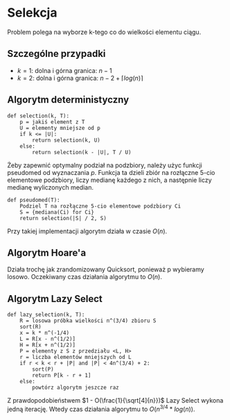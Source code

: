 # Selekcja

Problem polega na wyborze k-tego co do wielkości elementu ciągu.

## Szczególne przypadki

- $k = 1$: dolna i górna granica: $n - 1$
- $k = 2$: dolna i górna granica: $n - 2 + \lceil log(n) \rceil$

## Algorytm deterministyczny

```
def selection(k, T):
    p = jakiś element z T
    U = elementy mniejsze od p
    if k <= |U|:
        return selection(k, U)
    else:
        return selection(k - |U|, T / U)
```

Żeby zapewnić optymalny podział na podzbiory, należy użyc funkcji pseudomed od wyznaczania $p$. Funkcja ta dzieli zbiór na rozłączne 5-cio elementowe podzbiory, liczy medianę każdego z nich, a następnie liczy medianę wyliczonych median.

```
def pseudomed(T):
    Podziel T na rozłączne 5-cio elementowe podzbiory Ci
    S = {mediana(Ci) for Ci}
    return selection(|S| / 2, S)
```

Przy takiej implementacji algorytm działa w czasie $O(n)$.

## Algorytm Hoare'a

Działa trochę jak zrandomizowany Quicksort, ponieważ p wybieramy losowo. Oczekiwany czas działania algorytmu to $O(n)$.

## Algorytm Lazy Select

```
def lazy_selection(k, T):
    R = losowa próbka wielkości n^(3/4) zbioru S
    sort(R)
    x = k * n^(-1/4)
    L = R[x - n^(1/2)]
    H = R[x + n^(1/2)]
    P = elementy z S z przedziału <L, H>
    r = liczba elementów mniejszych od L
    if r < k < r + |P| and |P| < 4n^(3/4) + 2:
        sort(P)
        return P[k - r + 1]
    else:
        powtórz algorytm jeszcze raz
```

Z prawdopodobieństwem $1 - O(\frac{1}{\sqrt[4]{n}})$ Lazy Select wykona jedną iterację.
Wtedy czas działania algorytmu to $O(n^{3/4} * log(n))$.